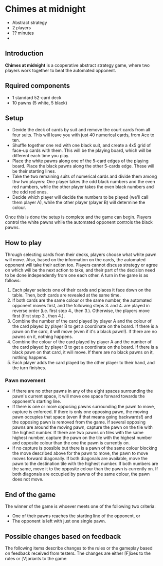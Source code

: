 # Chimes at midnight
* Abstract strategy
* 2 players
* ?? minutes
* 
## Introduction
**Chimes at midnight** is a cooperative abstract strategy game, where two players work together to beat the automated opponent.

## Rquired components
* 1 standard 52-card deck
* 10 pawns (5 white, 5 black)

## Setup
* Devide the deck of cards by suit and remove the court cards from all four suits. This will leave you with just 40 numerical cards, from Ace to ten.
* Shuffle together one red with one black suit, and create a 4x5 grid of face-up cards with them. This will be the playing board, which will be different each time you play.
* Place the white pawns along one of the 5-card edges of the playing board. Place the black pawns along the other 5-cards edge. These will be their starting lines.
* Take the two remaining suits of numerical cards and divide them among thw two players: One player takes the odd black numbers and the even red numbers, while the other player takes the even black numbers and the odd red ones.
* Decide which player will decide the numbers to be played (we'll call them player A), while the other player (player B) will determine the colour.

Once this is done the setup is complete and the game can begin. Players control the white pawns while the automated opponent controls the black pawns.

## How to play
Through selecting cards from their decks, players choose what white pawn will move. Also, based on the information on the cards, the automated opponent will take their action too. Players cannot discuss strategy or agree on which will be the next action to take, and their part of the decision need to be done independently from one each other. A turn in the game is as follows:

1. Each player selects one of their cards and places it face down on the table. Then, both cards are revealed at the same time.
2. If both cards are the same colour or the same number, the automated opponent moves first, and the following steps 3. and 4. are played in reverse order (i.e. first step 4., then 3.). Otherwise, the players move first (first step 3., then 4.).
3. Combine the number of the card played by player A and the colour of the card played by player B to get a coordinate on the board. If there is a pawn on the card, it will move (even if it's a black pawn!). If there are no pawns on it, nothing happens.
4. Combine the colour of the card played by player A and the number of the card played by player B to get a coordinate on the board. If there is a black pawn on that card, it will move. If there are no black pawns on it, nothing happens.
5. Each player adds the card played by the other player to their hand, and the turn finishes.

### Pawn movement
* If there are no other pawns in any of the eight spaces surrounding the pawn's current space, it will move one space forward towards the opponent's starting line.
* If there is one or more opposing pawns surrounding the pawn to move, capture is enforced. If there is only one opposing pawn, the moving pawn occupies that space (even if that means going backwards!) and the opposing pawn is removed from the game. If several opposing pawns are around the moving pawn, capture the pawn on the tile with the highest number. If there are two pawns on tiles with the same highest number, capture the pawn on the tile with the highest number and opposite colour than the one the pawn is currently on.
* If no capture is possible but there is a pawn of the same colour blocking the move described above for the pawn to move, the pawn to move moves forward diagonally. If both diagonals are available, move the pawn to the destination tile with the highest number. If both numbers are the same, move it to the opposite colour than the pawn is currently on. If both diagonals are occupied by pawns of the same colour, the pawn does not move.

## End of the game

The winner of the game is whoever meets one of the following two criteria:
* One of their pawns reaches the starting line of the opponent, or
* The opponent is left with just one single pawn.

## Possible changes based on feedback
The following items describe changes to the rules or the gameplay based on feedback received from testers. The changes are either \[F]ixes to the rules or \[V]ariants to the game:

